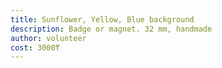 ```yaml
---
title: Sunflower, Yellow, Blue background
description: Badge or magnet. 32 mm, handmade
author: volunteer
cost: 3000₸
---
```

